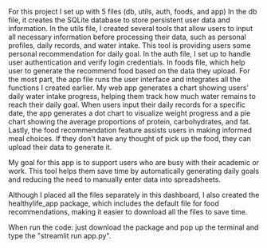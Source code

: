 For this project I set up with 5 files (db, utils, auth, foods, and app)
In the db file, it creates the SQLite database to store persistent user data and information.
In the utils file, I created several tools that allow users to input all necessary information before processing their data, such as personal profiles, daily records, and water intake. This tool is providing users some personal recommendation for daily goal.
In the auth file, I set up to handle user authentication and verify login credentials.
In foods file, which help user to generate the recommend food based on the data they upload.
For the most part, the app file runs the user interface and integrates all the functions I created earlier. My web app generates a chart showing users’ daily water intake progress, helping them track how much water remains to reach their daily goal. When users input their daily records for a specific date, the app generates a dot chart to visualize weight progress and a pie chart showing the average proportions of protein, carbohydrates, and fat. Lastly, the food recommendation feature assists users in making informed meal choices. If they don't have any thought of pick up the food, they can upload their data to generate it.

My goal for this app is to support users who are busy with their academic or work. This tool helps them save time by automatically generating daily goals and reducing the need to manually enter data into spreadsheets.

Although I placed all the files separately in this dashboard, I also created the healthylife_app package, which includes the default file for food recommendations, making it easier to download all the files to save time.

When run the code: just download the package and pop up the terminal and type the "streamlit run app.py".
